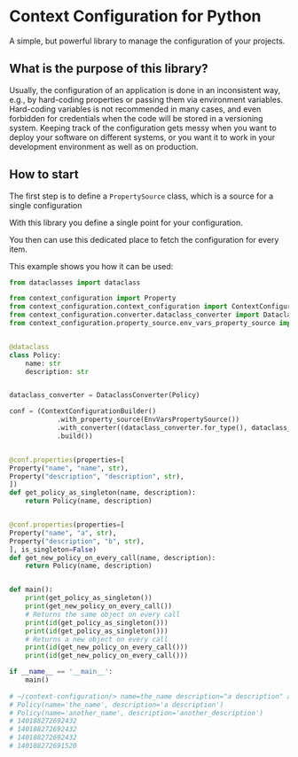 # Context Configuration for Python

A simple, but powerful library to manage the configuration of your projects.

## What is the purpose of this library?

Usually, the configuration of an application is done in an inconsistent way, e.g., by hard-coding properties or passing them via environment variables.
Hard-coding variables is not recommended in many cases, and even forbidden for credentials when the code will be stored in a versioning system.
Keeping track of the configuration gets messy when you want to deploy your software on different systems, or you want it to work in your development environment as well as on production.

## How to start

The first step is to define a ```PropertySource``` class, which is a source for a single configuration

With this library you define a single point for your configuration.

You then can use this dedicated place to fetch the configuration for every item.

This example shows you how it can be used:

```python
from dataclasses import dataclass

from context_configuration import Property
from context_configuration.context_configuration import ContextConfigurationBuilder
from context_configuration.converter.dataclass_converter import DataclassConverter
from context_configuration.property_source.env_vars_property_source import EnvVarsPropertySource


@dataclass
class Policy:
    name: str
    description: str


dataclass_converter = DataclassConverter(Policy)

conf = (ContextConfigurationBuilder()
            .with_property_source(EnvVarsPropertySource())
            .with_converter((dataclass_converter.for_type(), dataclass_converter.convert))
            .build())


@conf.properties(properties=[
Property("name", "name", str),
Property("description", "description", str),
])
def get_policy_as_singleton(name, description):
    return Policy(name, description)


@conf.properties(properties=[
Property("name", "a", str),
Property("description", "b", str),
], is_singleton=False)
def get_new_policy_on_every_call(name, description):
    return Policy(name, description)


def main():
    print(get_policy_as_singleton())
    print(get_new_policy_on_every_call())
    # Returns the same object on every call
    print(id(get_policy_as_singleton()))
    print(id(get_policy_as_singleton()))
    # Returns a new object on every call
    print(id(get_new_policy_on_every_call()))
    print(id(get_new_policy_on_every_call()))

if __name__ == '__main__':
    main()
  
# ~/context-configuration/> name=the_name description="a description" a=another_name b=another_description .env/bin/python src/example.py
# Policy(name='the_name', description='a description')
# Policy(name='another_name', description='another_description')
# 140188272692432
# 140188272692432
# 140188272692432
# 140188272691520
```
